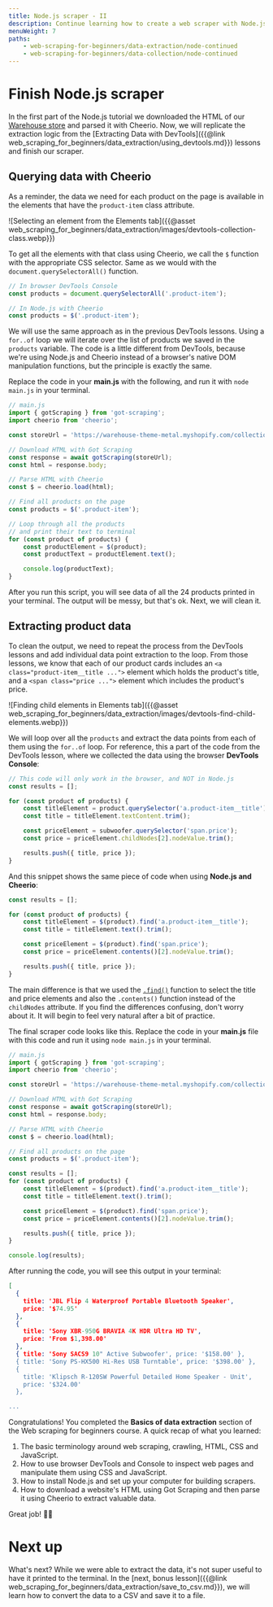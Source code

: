 ```yaml
---
title: Node.js scraper - II
description: Continue learning how to create a web scraper with Node.js and Cheerio. Learn how to parse HTML and print the results of the data your scraper has collected.
menuWeight: 7
paths:
    - web-scraping-for-beginners/data-extraction/node-continued
    - web-scraping-for-beginners/data-collection/node-continued
---
```


# [](#finish-scraper) Finish Node.js scraper

In the first part of the Node.js tutorial we downloaded the HTML of our [Warehouse store](https://warehouse-theme-metal.myshopify.com/collections/sales) and parsed it with Cheerio. Now, we will replicate the extraction logic from the [Extracting Data with DevTools]({{@link web_scraping_for_beginners/data_extraction/using_devtools.md}}) lessons and finish our scraper.

## [](#querying-with-cheerio) Querying data with Cheerio

As a reminder, the data we need for each product on the page is available in the elements that have the `product-item` class attribute.

![Selecting an element from the Elements tab]({{@asset web_scraping_for_beginners/data_extraction/images/devtools-collection-class.webp}})

To get all the elements with that class using Cheerio, we call the `$` function with the appropriate CSS selector. Same as we would with the `document.querySelectorAll()` function.

```JavaScript
// In browser DevTools Console
const products = document.querySelectorAll('.product-item');

// In Node.js with Cheerio
const products = $('.product-item');
```

We will use the same approach as in the previous DevTools lessons. Using a `for..of` loop we will iterate over the list of products we saved in the `products` variable. The code is a little different from DevTools, because we're using Node.js and Cheerio instead of a browser's native DOM manipulation functions, but the principle is exactly the same.

Replace the code in your **main.js** with the following, and run it with `node main.js` in your terminal.

```JavaScript
// main.js
import { gotScraping } from 'got-scraping';
import cheerio from 'cheerio';

const storeUrl = 'https://warehouse-theme-metal.myshopify.com/collections/sales';

// Download HTML with Got Scraping
const response = await gotScraping(storeUrl);
const html = response.body;

// Parse HTML with Cheerio
const $ = cheerio.load(html);

// Find all products on the page
const products = $('.product-item');

// Loop through all the products
// and print their text to terminal
for (const product of products) {
    const productElement = $(product);
    const productText = productElement.text();

    console.log(productText);
}
```

After you run this script, you will see data of all the 24 products printed in your terminal. The output will be messy, but that's ok. Next, we will clean it.

## [](#extracting-data) Extracting product data

To clean the output, we need to repeat the process from the DevTools lessons and add individual data point extraction to the loop. From those lessons, we know that each of our product cards includes an `<a class="product-item__title ...">` element which holds the product's title, and a `<span class="price ...">` element which includes the product's price.

![Finding child elements in Elements tab]({{@asset web_scraping_for_beginners/data_extraction/images/devtools-find-child-elements.webp}})

We will loop over all the `products` and extract the data points from each of them using the `for..of` loop. For reference, this a part of the code from the DevTools lesson, where we collected the data using the browser **DevTools Console**:

```JavaScript
// This code will only work in the browser, and NOT in Node.js
const results = [];

for (const product of products) {
    const titleElement = product.querySelector('a.product-item__title');
    const title = titleElement.textContent.trim();

    const priceElement = subwoofer.querySelector('span.price');
    const price = priceElement.childNodes[2].nodeValue.trim();

    results.push({ title, price });
}
```

And this snippet shows the same piece of code when using **Node.js and Cheerio**:

```JavaScript
const results = [];

for (const product of products) {
    const titleElement = $(product).find('a.product-item__title');
    const title = titleElement.text().trim();

    const priceElement = $(product).find('span.price');
    const price = priceElement.contents()[2].nodeValue.trim();

    results.push({ title, price });
}
```

The main difference is that we used the [`.find()`](https://cheerio.js.org/classes/Cheerio.html#find) function to select the title and price elements and also the `.contents()` function instead of the `childNodes` attribute. If you find the differences confusing, don't worry about it. It will begin to feel very natural after a bit of practice.

The final scraper code looks like this. Replace the code in your **main.js** file with this code and run it using `node main.js` in your terminal.

```JavaScript
// main.js
import { gotScraping } from 'got-scraping';
import cheerio from 'cheerio';

const storeUrl = 'https://warehouse-theme-metal.myshopify.com/collections/sales';

// Download HTML with Got Scraping
const response = await gotScraping(storeUrl);
const html = response.body;

// Parse HTML with Cheerio
const $ = cheerio.load(html);

// Find all products on the page
const products = $('.product-item');

const results = [];
for (const product of products) {
    const titleElement = $(product).find('a.product-item__title');
    const title = titleElement.text().trim();

    const priceElement = $(product).find('span.price');
    const price = priceElement.contents()[2].nodeValue.trim();

    results.push({ title, price });
}

console.log(results);
```

After running the code, you will see this output in your terminal:

```json
[
  {
    title: 'JBL Flip 4 Waterproof Portable Bluetooth Speaker',
    price: '$74.95'
  },
  {
    title: 'Sony XBR-950G BRAVIA 4K HDR Ultra HD TV',
    price: 'From $1,398.00'
  },
  { title: 'Sony SACS9 10" Active Subwoofer', price: '$158.00' },
  { title: 'Sony PS-HX500 Hi-Res USB Turntable', price: '$398.00' },
  {
    title: 'Klipsch R-120SW Powerful Detailed Home Speaker - Unit',
    price: '$324.00'
  },

...
```

Congratulations! You completed the **Basics of data extraction** section of the Web scraping for beginners course. A quick recap of what you learned:

1. The basic terminology around web scraping, crawling, HTML, CSS and JavaScript.
2. How to use browser DevTools and Console to inspect web pages and manipulate them using CSS and JavaScript.
3. How to install Node.js and set up your computer for building scrapers.
4. How to download a website's HTML using Got Scraping and then parse it using Cheerio to extract valuable data.

Great job! 👏🎉

# [](#next) Next up

What's next? While we were able to extract the data, it's not super useful to have it printed to the terminal. In the [next, bonus lesson]({{@link web_scraping_for_beginners/data_extraction/save_to_csv.md}}), we will learn how to convert the data to a CSV and save it to a file.
